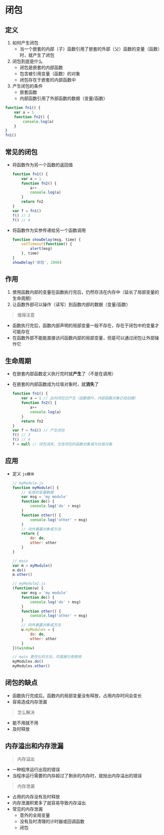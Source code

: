 # 闭包

## 定义

1. 如何产生闭包
   * 当一个嵌套的内部（子）函数引用了嵌套的外部（父）函数的变量（函数）时，就产生了闭包
2. 闭包到底是什么
   * 闭包是嵌套的内部函数
   * 包含被引用变量（函数）的对象
   * 闭包存在于嵌套的内部函数中
3. 产生闭包的条件
   * 嵌套函数
   * 内部函数引用了外部函数的数据（变量/函数）

```js
function fn1() {
    var a = 1
    function fn2() {
        console.log(a)
    }
}
fn1()
```

## 常见的闭包

* 将函数作为另一个函数的返回值

  ```js
  function fn1() {
      var a = 1
      function fn2() {
          a++
          console.log(a)
      }
      return fn2
  }
  var f = fn1()
  f() // 3
  f() // 4
  ```

  

* 将函数作为实参传递给另一个函数调用

  ```js
  function showDelay(msg, time) {
      setTimeout(function() {
          alert(msg)
      }, time)
  }
  showDelay('闭包', 2000)
  ```

  

## 作用

1. 使用函数内部的变量在函数执行完后，仍然存活在内存中（延长了局部变量的生命周期）
2. 让函数外部可以操作（读写）到函数内部的数据（变量/函数）



> 值得注意

* 函数执行完后，函数内部声明的局部变量一般不存在，存在于闭包中的变量才可能存在
* 在函数外部不能能直接访问函数内部的局部变量，但是可以通过闭包让外部操作它



## 生命周期

* 在嵌套内部函数定义执行完时就**产生**了（不是在调用）

* 在嵌套的内部函数成为垃圾对象时，就**消失**了

  ```js
  function fn1() {
      var a = 1 // 此时闭包已产生（函数提升，内部函数对象已经创建）
      function fn2() {
          a++
          console.log(a)
      }
      return fn2
  }
  var f = fn1() // 产生闭包
  f() // 3
  f() // 4
  f = null // 闭包消失，包含闭包的函数对象成为垃圾对象
  ```

  

## 应用

* 定义 `js模块` 

  ```js
  // myModule.js
  function myModule() {
      // 私有的变量数据
      var msg = 'my module'
      function do() {
          console.log('do' + msg)
      }
      function other() {
          console.log('other' + msg)
      }
      // 向外暴露对象或方法
      return {
          do: do,
          other: other
      }
  }
  
  // main
  var m = myModule()
  m.do()
  m.other()
  
  // myModule2.js
  (function(w) {
      var msg = 'my module'
      function do() {
          console.log('do' + msg)
      }
      function other() {
          console.log('other' + msg)
      }
      // 向外暴露对象或方法
      w.myModules = {
          do: do,
          other: other
      } 
  })(window)
  
  // main 更优化的方法，可直接引用使用
  myModules.do()
  myModules.other()
  
  ```

  

## 闭包的缺点

* 函数执行完成后，函数内的局部变量没有释放，占用内存时间会变长
* 容易造成内存泄漏

> 怎么解决

* 能不用就不用
* 及时释放

## 内存溢出和内存泄漏

> 内存溢出

* 一种程序运行出现的错误
* 当程序运行需要的内存超过了剩余的内存时，就抛出内存溢出的错误

> 内存泄漏

* 占用的内存没有及时释放
* 内存泄漏积累多了就容易导致内存溢出
* 常见的内存泄漏
  * 意外的全局变量
  * 没有及时清理的计时器或回调函数
  * 闭包

